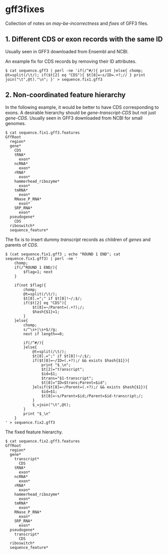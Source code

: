 # gff3fixes

Collection of notes on *may-be-incorrectness* and *fixes* of GFF3 files.

## 1. Different CDS or exon records with the same ID

Usually seen in GFF3 downloaded from Ensembl and NCBI.

An example fix for CDS records by removing their ID attributes.
```
$ cat sequence.gff3 | perl -ne 'if(/^#/){ print }else{ chomp; @t=split(/\t/); if($t[2] eq "CDS"){ $t[8]=~s/ID=.+?;// } print join("\t",@t)."\n"; }' > sequence.fix1.gff3
```

## 2. Non-coordinated feature hierarchy

In the following example, it would be better to have CDS corresponding to exons. A desirable hierarchy should be *gene-transcript-CDS* but not just *gene-CDS*. Usually seen in GFF3 downloaded from NCBI for small genomes.
```
$ cat sequence.fix1.gff3.features
GffRoot
  region*
  gene*
    CDS
    tRNA*
      exon*
    ncRNA*
      exon*
    rRNA*
      exon*
    hammerhead_ribozyme*
      exon*
    tmRNA*
      exon*
    RNase_P_RNA*
      exon*
    SRP_RNA*
      exon*
  pseudogene*
    CDS
  riboswitch*
  sequence_feature*
```

The fix is to insert dummy *transcript* records as children of *genes* and parents of *CDS*.
```
$ (cat sequence.fix1.gff3 ; echo "ROUND 1 END"; cat sequence.fix1.gff3) | perl -ne '
    chomp; 
    if(/^ROUND 1 END/){ 
        $flag=1; next 
    } 

    if(not $flag){ 
        chomp; 
        @t=split(/\t/); 
        $t[8].=";" if $t[8]!~/;$/; 
        if($t[2] eq "CDS"){ 
            $t[8]=~/Parent=(.+?);/; 
            $hash{$1}=1; 
        } 
    }else{ 
        chomp; 
        s/^\s+|\s+$//g; 
        next if length==0; 

        if(/^#/){
        }else{ 
            @t=split(/\t/); 
            $t[8].=";" if $t[8]!~/;$/; 
            if($t[8]=~/ID=(.+?);/ && exists $hash{$1}){ 
                print "$_\n"; 
                $t[2]="transcript"; 
                $id=$1; 
                $trans="$1-transcript"; 
                $t[8]="ID=$trans;Parent=$id"; 
            }elsif($t[8]=~/Parent=(.+?);/ && exists $hash{$1}){ 
                $id=$1; 
                $t[8]=~s/Parent=$id;/Parent=$id-transcript;/; 
            } 
            $_=join("\t",@t); 
        } 
        print "$_\n" 
    }
' > sequence.fix2.gff3
```

The fixed feature hierarchy.
```
$ cat sequence.fix2.gff3.features
GffRoot
  region*
  gene*
    transcript*
      CDS
    tRNA*
      exon*
    ncRNA*
      exon*
    rRNA*
      exon*
    hammerhead_ribozyme*
      exon*
    tmRNA*
      exon*
    RNase_P_RNA*
      exon*
    SRP_RNA*
      exon*
  pseudogene*
    transcript*
      CDS
  riboswitch*
  sequence_feature*
```
